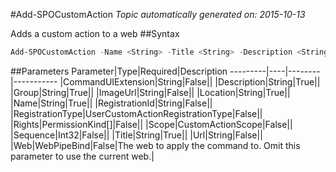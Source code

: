#Add-SPOCustomAction
*Topic automatically generated on: 2015-10-13*

Adds a custom action to a web
##Syntax
```powershell
Add-SPOCustomAction -Name <String> -Title <String> -Description <String> -Group <String> -Location <String> [-Sequence <Int32>] [-Url <String>] [-ImageUrl <String>] [-CommandUIExtension <String>] [-RegistrationId <String>] [-Rights <PermissionKind[]>] [-RegistrationType <UserCustomActionRegistrationType>] [-Scope <CustomActionScope>] [-Web <WebPipeBind>]
```


##Parameters
Parameter|Type|Required|Description
---------|----|--------|-----------
|CommandUIExtension|String|False||
|Description|String|True||
|Group|String|True||
|ImageUrl|String|False||
|Location|String|True||
|Name|String|True||
|RegistrationId|String|False||
|RegistrationType|UserCustomActionRegistrationType|False||
|Rights|PermissionKind[]|False||
|Scope|CustomActionScope|False||
|Sequence|Int32|False||
|Title|String|True||
|Url|String|False||
|Web|WebPipeBind|False|The web to apply the command to. Omit this parameter to use the current web.|
